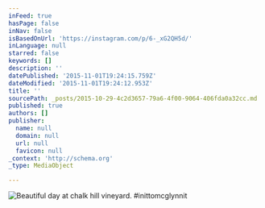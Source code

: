```yaml
---
inFeed: true
hasPage: false
inNav: false
isBasedOnUrl: 'https://instagram.com/p/6-_xG2QH5d/'
inLanguage: null
starred: false
keywords: []
description: ''
datePublished: '2015-11-01T19:24:15.759Z'
dateModified: '2015-11-01T19:24:12.953Z'
title: ''
sourcePath: _posts/2015-10-29-4c2d3657-79a6-4f00-9064-406fda0a32cc.md
published: true
authors: []
publisher:
  name: null
  domain: null
  url: null
  favicon: null
_context: 'http://schema.org'
_type: MediaObject

---
```

![Beautiful day at chalk hill vineyard. #inittomcglynnit](https://scontent.cdninstagram.com/hphotos-xaf1/t51.2885-15/s640x640/sh0.08/e35/11821818_427001607487644_142384611_n.jpg)